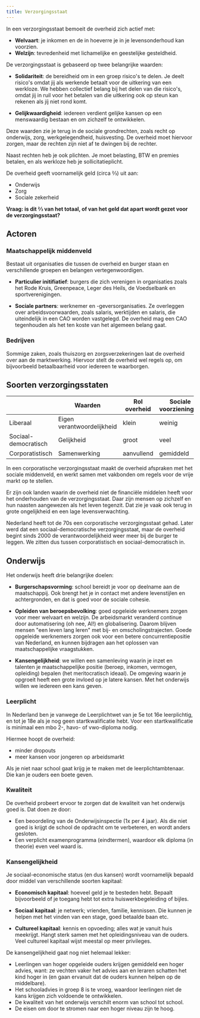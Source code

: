 ```yaml
---
title: Verzorgingsstaat
---
```


In een verzorgingsstaat bemoeit de overheid zich actief met:

- **Welvaart**: je inkomen en de in hoeverre je in je levensonderhoud kan voorzien.
- **Welzijn**: tevredenheid met lichamelijke en geestelijke gesteldheid.

De verzorgingsstaat is gebaseerd op twee belangrijke waarden:

- **Solidariteit**: de bereidheid om in een groep risico's te delen. Je deelt risico's omdat jij als werkende betaalt voor de uitkering van een werkloze. We hebben collectief belang bij het delen van die risico's, omdat jij in ruil voor het betalen van die uitkering ook op steun kan rekenen als jíj niet rond komt.

- **Gelijkwaardigheid**: iedereen verdient gelijke kansen op een menswaardig bestaan en om zichzelf te ontwikkelen.

Deze waarden zie je terug in de sociale grondrechten, zoals recht op onderwijs, zorg, werkgelegendheid, huisvesting. De overheid moet hiervoor zorgen, maar de rechten zijn niet af te dwingen bij de rechter.

Naast rechten heb je ook plichten. Je moet belasting, BTW en premies betalen, en als werkloze heb je sollicitatieplicht.

De overheid geeft voornamelijk geld (circa ⅔) uit aan:

- Onderwijs
- Zorg
- Sociale zekerheid

**Vraag: is dit ⅔ van het totaal, of van het geld dat apart wordt gezet voor de verzorgingsstaat?**

## Actoren

### Maatschappelijk middenveld

Bestaat uit organisaties die tussen de overheid en burger staan en verschillende groepen en belangen vertegenwoordigen.

- **Particulier initifiatief**: burgers die zich verenigen in organisaties zoals het Rode Kruis, Greenpeace, Leger des Heils, de Voedselbank en sportverenigingen.

- **Sociale partners**: werknemer en -geversorganisaties. Ze overleggen over arbeidsvoorwaarden, zoals salaris, werktijden en salaris, die uiteindelijk in een CAO worden vastgelegd. De overheid mag een CAO tegenhouden als het ten koste van het algemeen belang gaat.

### Bedrijven

Sommige zaken, zoals thuiszorg en zorgsverzekeringen laat de overheid over aan de marktwerking. Hiervoor stelt de overheid wel regels op, om bijvoorbeeld betaalbaarheid voor iedereen te waarborgen.

## Soorten verzorgingsstaten

|                      | Waarden                    | Rol overheid | Sociale voorzieningen | Belastingen |
|----------------------|----------------------------|--------------|-----------------------|-------------|
| Liberaal             | Eigen verantwoordelijkheid | klein        | weinig                | laag        |
| Sociaal-democratisch | Gelijkheid                 | groot        | veel                  | hoog        |
| Corporatistisch      | Samenwerking               | aanvullend   | gemiddeld             | hoog        |

In een corporatische verzorgingsstaat maakt de overheid afspraken met het sociale middenveld, en werkt samen met vakbonden om regels voor de vrije markt op te stellen.

Er zijn ook landen waarin de overheid niet de financiële middelen heeft voor het onderhouden van de verzorgingsstaat. Daar zijn mensen op zichzelf en hun naasten aangewezen als het leven tegenzit. Dat zie je vaak ook terug in grote ongelijkheid en een lage levensverwachting.

Nederland heeft tot de 70s een corporatische verzorgingsstaat gehad. Later werd dat een sociaal-democratische verzorgingsstaat, maar de overheid begint sinds 2000 de verantwoordelijkheid weer meer bij de burger te leggen. We zitten dus tussen corporatistisch en sociaal-democratisch in.

## Onderwijs

Het onderwijs heeft drie belangrijke doelen:

- **Burgerschapsvorming**: school bereidt je voor op deelname aan de maatschappij. Ook brengt het je in contact met andere levenstijlen en achtergronden, en dat is goed voor de sociale cohesie.

- **Opleiden van beroepsbevolking**: goed opgeleide werknemers zorgen voor meer welvaart en welzijn. De arbeidsmarkt veranderd continue door automatisering (oh nee, AI!) en globalisering. Daarom blijven mensen "een leven lang leren" met bij- en omscholingstrajecten. Goede opgeleide werknemers zorgen ook voor een betere concurrentiepositie van Nederland, en kunnen bijdragen aan het oplossen van maatschappelijke vraagstukken.

- **Kansengelijkheid**: we willen een samenleving waarin je inzet en talenten je maatschappelijke positie (beroep, inkomen, vermogen, opleiding) bepalen (het meritocratisch ideaal). De omgeving waarin je opgroeit heeft een grote invloed op je latere kansen. Met het onderwijs willen we iedereen een kans geven.

### Leerplicht

In Nederland ben je vanwege de Leerplichtwet van je 5e tot 16e leerplichtig, en tot je 18e als je nog geen startkwalificatie hebt. Voor een startkwalificatie is minimaal een mbo 2-, havo- of vwo-diploma nodig.

Hiermee hoopt de overheid:

- minder dropouts
- meer kansen voor jongeren op arbeidsmarkt

Als je niet naar school gaat krijg je te maken met de leerplichtambtenaar. Die kan je ouders een boete geven.

### Kwaliteit

De overheid probeert ervoor te zorgen dat de kwaliteit van het onderwijs goed is. Dat doen ze door:

- Een beoordeling van de Onderwijsinspectie (1x per 4 jaar). Als die niet goed is krijgt de school de opdracht om te verbeteren, en wordt anders gesloten.
- Een verplicht examenprogramma (eindtermen), waardoor elk diploma (in theorie) even veel waard is.

### Kansengelijkheid

Je sociaal-economische status (en dus kansen) wordt voornamelijk bepaald door middel van verschillende soorten kapitaal:

- **Economisch kapitaal**: hoeveel geld je te besteden hebt. Bepaalt bijvoorbeeld of je toegang hebt tot extra huiswerkbegeleiding of bijles.

- **Sociaal kapitaal**: je netwerk; vrienden, familie, kennissen. Die kunnen je helpen met het vinden van een stage, goed betaalde baan etc.

- **Cultureel kapitaal**: kennis en opvoeding; alles wat je vanuit huis meekrijgt. Hangt sterk samen met het opleidingsniveau van de ouders. Veel cultureel kapitaal wijst meestal op meer privileges.

De kansengelijkheid gaat nog niet helemaal lekker:

- Leerlingen van hoger opgeleide ouders krijgen gemiddeld een hoger advies, want: ze vechten vaker het advies aan en leraren schatten het kind hoger in (en gaan ervanuit dat de ouders kunnen helpen op de middelbare).
- Het schooladvies in groep 8 is te vroeg, waardoor leerlingen niet de kans krijgen zich voldoende te ontwikkelen.
- De kwaliteit van het onderwijs verschilt enorm van school tot school.
- De eisen om door te stromen naar een hoger niveau zijn te hoog.
